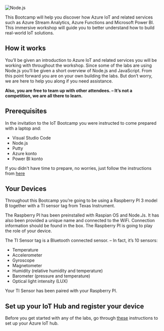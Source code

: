 <img src="https://microservicebus.blob.core.windows.net/img/iotbootcamp.png" alt="Node.js"/>

This Bootcamp will help you discover how Azure IoT and related services such as Azure Stream Analytics, Azure Functions and Microsoft Power BI. This immersive workshop will guide you to better understand how to build real-world IoT solutions.

## How it works
You’ll be given an introduction to Azure IoT and related services you will be working with throughout the workshop. Since some of the labs are using Node.js you’ll be given a short overview of Node.js and JavaScript. From this point forward you are on your own building the labs. But don’t worry, we are here to help you along if you need assistance.

**Also, you are free to team up with other attendees. – It’s not a competition, we are all there to learn.**

## Prerequisites

In the invitation to the IoT Bootcamp you were instructed to come prepared with a laptop and:

* Visual Studio Code
* Node.js
* Putty
* Azure konto
* Power BI konto

If you didn't have time to prepare, no worries, just follow the instructions from [here](https://github.com/wmmihaa/azureiotbootcamp/blob/master/Prerequisites.md)

## Your Devices
Throughout this Bootcamp you’re going to be using a Raspberry PI 3 model B together with a TI sensor tag from Texas Instrument. 

The Raspberry PI has been preinstalled with Raspian OS and Node.Js. It has also been provided a unique name and connected to the WiFi. Connection information should be found in the box. The Raspberry PI is going to play the role of your device.

The TI Sensor tag is a Bluetooth connected sensor. – In fact, it’s 10 sensors:
* Temperature
* Accelerometer
* Gyroscope
* Magnetometer
* Humidity (relative humidity and temperature)
* Barometer (pressure and temperature)
* Optical light intensity (LUX)

Your TI Sensor has been paired with your Raspberry PI.

## Set up your IoT Hub and register your device
Before you get started with any of the labs, go through [these](https://github.com/wmmihaa/azureiotbootcamp/blob/master/CreateIoTHub.md) instructions to set up your Azure IoT hub. 
